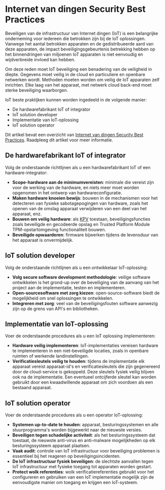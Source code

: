 <properties
   pageTitle="Internet van dingen Security Best Practices | Microsoft Azure"
   description="Het artikel bevat een curated lijst van Microsoft Internet van dingen Security Best Practices en algemene aanbevelingen."
   services="security"
   documentationCenter="na"
   authors="TomShinder"
   manager="StevenPo"
   editor="TomSh"/>

<tags
   ms.service="security"
   ms.devlang="na"
   ms.topic="article"
   ms.tgt_pltfrm="na"
   ms.workload="na"
   ms.date="10/25/2016"
   ms.author="yurid"/>

# <a name="internet-of-things-security-best-practices"></a>Internet van dingen Security Best Practices

Beveiligen van de infrastructuur van Internet dingen (IoT) is een belangrijke onderneming voor iedereen die betrokken zijn bij de IoT oplossingen. Vanwege het aantal betrokken apparaten en de gedistribueerde aard van deze apparaten, de impact beveiligingsgebeurtenis betrekking hebben op het binnendringen van miljoenen IoT apparaten is niet eenvoudig en wijdverbreide invloed kan hebben.

Om deze reden moet IoT beveiliging een benadering van de veiligheid in diepte. Gegevens moet veilig in de cloud en particuliere en openbare netwerken wordt. Methoden moeten worden om veilig de IoT apparaten zelf inrichten. Elke laag van het apparaat, met netwerk cloud back-end moet sterke beveiliging waarborgen.

IoT beste praktijken kunnen worden ingedeeld in de volgende manier:

- De hardwarefabrikant IoT of integrator
- IoT solution developer
- Implementatie van IoT-oplossing
- IoT solution operator

Dit artikel bevat een overzicht van [Internet van dingen Security Best Practices](../iot-suite/iot-security-best-practices.md). Raadpleeg dit artikel voor meer informatie.

## <a name="iot-hardware-manufacturer-or-integrator"></a>De hardwarefabrikant IoT of integrator

Volg de onderstaande richtlijnen als u een hardwarefabrikant IoT of een hardware-integrator:

- **Scope-hardware aan de minimumvereisten**: minimale die vereist zijn voor de werking van de hardware, en niets meer moet worden opgenomen in het ontwerp van hardwareconfiguratie. 
- **Maken hardware knoeien bewijs**: bouwen in de mechanismen voor het detecteren van fysieke sabotagepogingen van hardware, zoals het openen van de omslag apparaat verwijderen van een deel van het apparaat, enz. 
- **Bouwen om veilig hardware**: als [KPV](https://en.wikipedia.org/wiki/Cost_of_goods_sold) toestaan, beveiligingsfuncties zoals beveiligde en gecodeerde opslag en Trusted Platform Module TPM-opstartomgeving functionaliteit bouwen.
- **Beveiligde opwaarderen**: firmware bijwerken tijdens de levensduur van het apparaat is onvermijdelijk.

## <a name="iot-solution-developer"></a>IoT solution developer

Volg de onderstaande richtlijnen als u een ontwikkelaar IoT-oplossing:

- **Volg secure software development methodologie**: veilige software ontwikkelen is het grond-up over de beveiliging van de aanvang van het project aan de implementatie, testen en implementeren.
- **Open-sourcesoftware met zorg kiezen**: open-source-software biedt de mogelijkheid om snel oplossingen te ontwikkelen.
- **Integreren met zorg**: veel van de beveiligingsfouten software aanwezig zijn op de grens van API's en bibliotheken. 

## <a name="iot-solution-deployer"></a>Implementatie van IoT-oplossing

Voer de onderstaande procedures als u een IoT oplossing implementeren:

- **Hardware veilig implementeren**: IoT-implementaties vereisen hardware te implementeren in een niet-beveiligde locaties, zoals in openbare ruimten of werkende landinstellingen.
- **Verificatiesleutels veilig te houden**: tijdens de implementatie elk apparaat vereist apparaat-id's en verificatiesleutels die zijn gegenereerd door de cloud-service is gekoppeld. Deze sleutels fysiek veilig blijven ook na de implementatie. Een eventueel ontcijferde sleutel kan worden gebruikt door een kwaadwillende apparaat om zich voordoen als een bestaand apparaat.

## <a name="iot-solution-operator"></a>IoT solution operator

Voer de onderstaande procedures als u een operator IoT-oplossing:

- **Systemen up-to-date te houden**: apparaat, besturingssystemen en alle stuurprogramma's worden bijgewerkt naar de nieuwste versies. 
- **Beveiligen tegen schadelijke activiteit**: als het besturingssysteem dat toestaat, de nieuwste anti-virus en anti-malware mogelijkheden op elk besturingssysteem apparaat plaatsen. 
- **Vaak audit**: controle van IoT infrastructuur voor beveiliging problemen is essentieel bij het reageren op beveiligingsincidenten.
- **De IoT infrastructuur fysiek beveiligen**: de slechtste aanvallen tegen IoT infrastructuur met fysieke toegang tot apparaten worden gestart.
- **Protect wolk referenties**: wolk verificatiereferenties gebruikt voor het configureren en gebruiken van een IoT implementatie mogelijk zijn de eenvoudigste manier om toegang en krijgen een IoT-systeem. 
